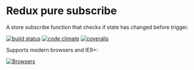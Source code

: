 # Redux pure subscribe

A store subscribe function that checks if state has changed before trigger.

[![build status](https://img.shields.io/travis/tsirlucas/redux-pure-subscribe/master.svg)](https://travis-ci.org/tsirlucas/redux-pure-subscribe)
[![code climate](https://codeclimate.com/github/tsirlucas/redux-pure-subscribe/badges/gpa.svg)](https://codeclimate.com/github/tsirlucas/redux-pure-subscribe)
[![coveralls](https://img.shields.io/coveralls/tsirlucas/redux-pure-subscribe/master.svg)](https://coveralls.io/github/tsirlucas/redux-pure-subscribe)

Supports modern browsers and IE9+:

[![Browsers](https://saucelabs.com/browser-matrix/tsirlucas-rps.svg)](https://saucelabs.com/u/tsirlucas-rps)
